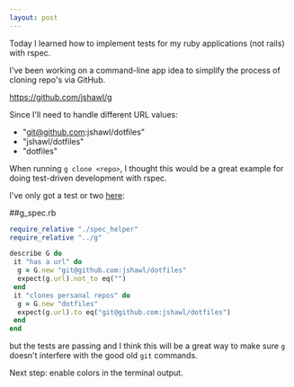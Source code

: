 ```yaml
---
layout: post
---
```


Today I learned how to implement tests for my ruby applications (not rails) with rspec.

I've been working on a command-line app idea to simplify the process of cloning repo's via GitHub.

<https://github.com/jshawl/g>

Since I'll need to handle different URL values:

- "git@github.com:jshawl/dotfiles"
- "jshawl/dotfiles"
- "dotfiles"

When running `g clone <repo>`, I thought this would be a great example for doing
test-driven development with rspec.

I've only got a test or two [here](https://github.com/jshawl/g/blob/master/spec/g_spec.rb):

##g_spec.rb

```ruby
require_relative "./spec_helper"
require_relative "../g"

describe G do
 it "has a url" do
  g = G.new "git@github.com:jshawl/dotfiles"
  expect(g.url).not_to eq("")
 end
 it "clones persanal repos" do
  g = G.new "dotfiles"
  expect(g.url).to eq("git@github.com:jshawl/dotfiles")
 end
end
```

but the tests are passing and I think this will be a great way to make sure `g` doesn't interfere
with the good old `git` commands.

Next step: enable colors in the terminal output.
